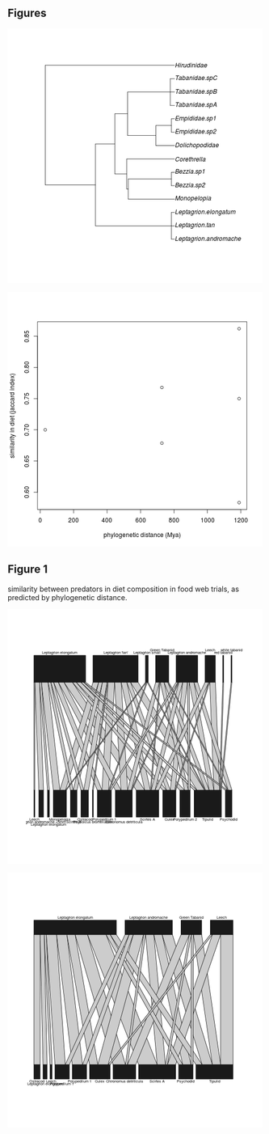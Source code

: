 ## Figures




![FALSE](figure/phyloimage.png) 



![FALSE](figure/diet_similarity.png) 

## Figure 1
similarity between predators in diet composition in food web trials, as predicted by phylogenetic distance. 





![FALSE](figure/foodweb_full.png) 


![FALSE](figure/foodweb_expermental.png) 






